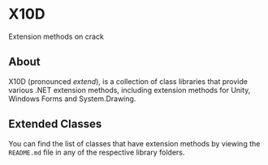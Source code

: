 # X10D
Extension methods on crack

## About
X10D (pronounced *extend*), is a collection of class libraries that provide various .NET extension methods, including extension methods for Unity, Windows Forms and System.Drawing.

## Extended Classes
You can find the list of classes that have extension methods by viewing the `README.md` file in any of the respective library folders.
